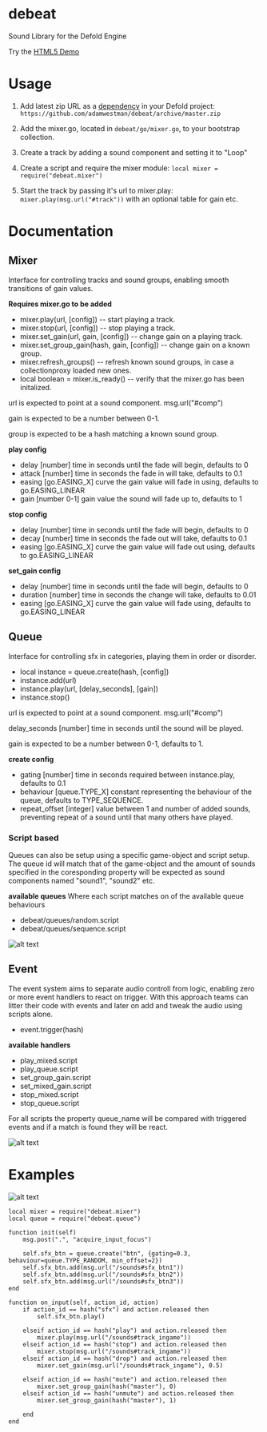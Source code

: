 # debeat
Sound Library for the Defold Engine

Try the [HTML5 Demo](https://adamwestman.github.io/Debeat/)

# Usage
1. Add latest zip URL as a [dependency](http://www.defold.com/manuals/libraries/#_setting_up_library_dependencies) in your Defold project: `https://github.com/adamwestman/debeat/archive/master.zip`

2. Add the mixer.go, located in `debeat/go/mixer.go`, to your bootstrap collection.

3. Create a track by adding a sound component and setting it to "Loop"

4. Create a script and require the mixer module: `local mixer = require("debeat.mixer")`

5. Start the track by passing it's url to mixer.play: `mixer.play(msg.url("#track"))` with an optional table for gain etc.

# Documentation

## Mixer

Interface for controlling tracks and sound groups, enabling smooth transitions of gain values.

**Requires mixer.go to be added**

* mixer.play(url, [config]) -- start playing a track.
* mixer.stop(url, [config]) -- stop playing a track.
* mixer.set_gain(url, gain, [config]) -- change gain on a playing track.
* mixer.set_group_gain(hash, gain, [config])  -- change gain on a known group.
* mixer.refresh_groups()  -- refresh known sound groups, in case a collectionproxy loaded new ones.
* local boolean = mixer.is_ready() -- verify that the mixer.go has been initalized.

url is expected to point at a sound component. msg.url("#comp")

gain is expected to be a number between 0-1.

group is expected to be a hash matching a known sound group.

**play config**
* delay [number] time in seconds until the fade will begin, defaults to 0
* attack [number] time in seconds the fade in will take, defaults to 0.1
* easing [go.EASING_X] curve the gain value will fade in using, defaults to go.EASING_LINEAR
* gain [number 0-1] gain value the sound will fade up to, defaults to 1

**stop config**
* delay [number] time in seconds until the fade will begin, defaults to 0
* decay [number] time in seconds the fade out will take, defaults to 0.1
* easing [go.EASING_X] curve the gain value will fade out using, defaults to go.EASING_LINEAR

**set_gain config**
* delay [number] time in seconds until the fade will begin, defaults to 0
* duration [number] time in seconds the change will take, defaults to 0.01
* easing [go.EASING_X] curve the gain value will fade using, defaults to go.EASING_LINEAR

## Queue

Interface for controlling sfx in categories, playing them in order or disorder.

* local instance = queue.create(hash, [config])
* instance.add(url)
* instance.play(url, [delay_seconds], [gain])
* instance.stop()

url is expected to point at a sound component. msg.url("#comp")

delay_seconds [number] time in seconds until the sound will be played.

gain is expected to be a number between 0-1, defaults to 1.

**create config**
* gating [number] time in seconds required between instance.play, defaults to 0.1
* behaviour [queue.TYPE_X] constant representing the behaviour of the queue, defaults to TYPE_SEQUENCE.
* repeat_offset [integer] value between 1 and number of added sounds, preventing repeat of a sound until that many others have played.

### Script based
Queues can also be setup using a specific game-object and script setup. The queue id will match that of the game-object and the amount of sounds specified in the coresponding property will be expected as sound components named "sound1", "sound2" etc.

**available queues** Where each script matches on of the available queue behaviours
* debeat/queues/random.script
* debeat/queues/sequence.script

![alt text](https://github.com/adamwestman/debeat/blob/master/queue_setup.png "Queue objects")

## Event

The event system aims to separate audio controll from logic, enabling zero or more event handlers to react on trigger. With this approach teams can litter their code with events and later on add and tweak the audio using scripts alone.

* event.trigger(hash)

**available handlers**
* play_mixed.script
* play_queue.script
* set_group_gain.script
* set_mixed_gain.script
* stop_mixed.script
* stop_queue.script

For all scripts the property queue_name will be compared with triggered events and if a match is found they will be react.

![alt text](https://github.com/adamwestman/debeat/blob/master/queue_event.png "Queue event")

# Examples

![alt text](https://github.com/adamwestman/debeat/blob/master/simple_integration.png "Simple Integration")


	local mixer = require("debeat.mixer")
	local queue = require("debeat.queue")

	function init(self)
		msg.post(".", "acquire_input_focus")

		self.sfx_btn = queue.create("btn", {gating=0.3, behaviour=queue.TYPE_RANDOM, min_offset=2})
		self.sfx_btn.add(msg.url("/sounds#sfx_btn1"))
		self.sfx_btn.add(msg.url("/sounds#sfx_btn2"))
		self.sfx_btn.add(msg.url("/sounds#sfx_btn3"))
	end

	function on_input(self, action_id, action)
		if action_id == hash("sfx") and action.released then
			self.sfx_btn.play()

		elseif action_id == hash("play") and action.released then
			mixer.play(msg.url("/sounds#track_ingame"))
		elseif action_id == hash("stop") and action.released then
			mixer.stop(msg.url("/sounds#track_ingame"))
		elseif action_id == hash("drop") and action.released then
			mixer.set_gain(msg.url("/sounds#track_ingame"), 0.5)

		elseif action_id == hash("mute") and action.released then
			mixer.set_group_gain(hash("master"), 0)
		elseif action_id == hash("unmute") and action.released then
			mixer.set_group_gain(hash("master"), 1)

		end
	end


